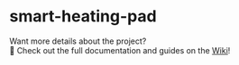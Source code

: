 # smart-heating-pad

Want more details about the project?  
📄 Check out the full documentation and guides on the [Wiki](https://github.com/rusty-bytes7/smart-heating-pad/wiki)!
